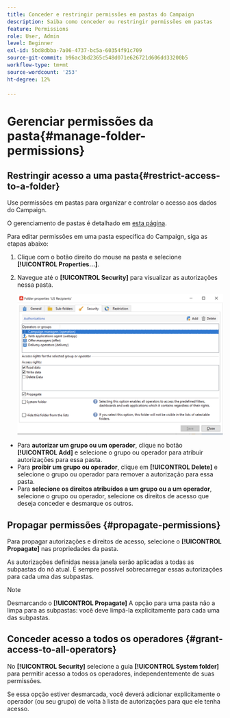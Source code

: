 ```yaml
---
title: Conceder e restringir permissões em pastas do Campaign
description: Saiba como conceder ou restringir permissões em pastas
feature: Permissions
role: User, Admin
level: Beginner
exl-id: 5bd8dbba-7a06-4737-bc5a-60354f91c709
source-git-commit: b96ac3bd2365c548d071e626721d606dd33200b5
workflow-type: tm+mt
source-wordcount: '253'
ht-degree: 12%

---
```


# Gerenciar permissões da pasta{#manage-folder-permissions}

## Restringir acesso a uma pasta{#restrict-access-to-a-folder}

Use permissões em pastas para organizar e controlar o acesso aos dados do Campaign.

O gerenciamento de pastas é detalhado em [esta página](../audiences/folders-and-views.md).

Para editar permissões em uma pasta específica do Campaign, siga as etapas abaixo:

1. Clique com o botão direito do mouse na pasta e selecione **[!UICONTROL Properties...]**.
1. Navegue até o **[!UICONTROL Security]** para visualizar as autorizações nessa pasta.

   ![](assets/folder-permissions.png)

* Para **autorizar um grupo ou um operador**, clique no botão **[!UICONTROL Add]** e selecione o grupo ou operador para atribuir autorizações para essa pasta.
* Para **proibir um grupo ou operador**, clique em **[!UICONTROL Delete]** e selecione o grupo ou operador para remover a autorização para essa pasta.
* Para **selecione os direitos atribuídos a um grupo ou a um operador**, selecione o grupo ou operador, selecione os direitos de acesso que deseja conceder e desmarque os outros.

## Propagar permissões {#propagate-permissions}

Para propagar autorizações e direitos de acesso, selecione o **[!UICONTROL Propagate]** nas propriedades da pasta.

As autorizações definidas nessa janela serão aplicadas a todas as subpastas do nó atual. É sempre possível sobrecarregar essas autorizações para cada uma das subpastas.

>[!NOTE]
>
>Desmarcando o **[!UICONTROL Propagate]** A opção para uma pasta não a limpa para as subpastas: você deve limpá-la explicitamente para cada uma das subpastas.

## Conceder acesso a todos os operadores {#grant-access-to-all-operators}

No **[!UICONTROL Security]** selecione a guia **[!UICONTROL System folder]** para permitir acesso a todos os operadores, independentemente de suas permissões.

Se essa opção estiver desmarcada, você deverá adicionar explicitamente o operador (ou seu grupo) de volta à lista de autorizações para que ele tenha acesso.
